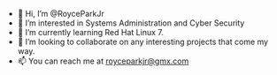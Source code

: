 - 👋 Hi, I’m @RoyceParkJr
- 👀 I’m interested in Systems Administration and Cyber Security
- 🌱 I’m currently learning Red Hat Linux 7.
- 💞️ I’m looking to collaborate on any interesting projects that come my way.
- 📫 You can reach me at royceparkjr@gmx.com 

<!---
RoyceParkJr/RoyceParkJr is a ✨ special ✨ repository because its `README.md` (this file) appears on your GitHub profile.
You can click the Preview link to take a look at your changes.
--->
